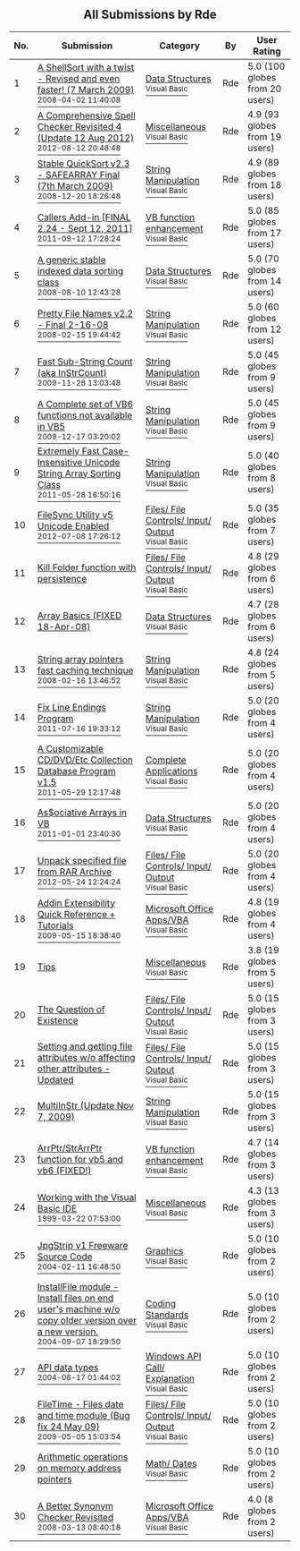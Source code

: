 ﻿<div align="center">

## All Submissions by Rde

</div>

No.  | Submission | Category | By   | User Rating
---- | ---------- | -------- | ---- | -----------
1 | [A ShellSort with a twist \- Revised and even faster\! \(7 March 2009\)<br /><sup>2008-04-02 11:40:08</sup>](https://github.com/Planet-Source-Code/rde-a-shellsort-with-a-twist-revised-and-even-faster-7-march-2009__1-70654) | [Data Structures<br /><sup>Visual Basic</sup>](../ByCategory/data-structures__1-33.md) | Rde | 5.0 (100 globes from 20 users)
2 | [A Comprehensive Spell Checker Revisited 4 \(Update 12 Aug 2012\)<br /><sup>2012-08-12 20:48:48</sup>](https://github.com/Planet-Source-Code/rde-a-comprehensive-spell-checker-revisited-4-update-12-aug-2012__1-66308) | [Miscellaneous<br /><sup>Visual Basic</sup>](../ByCategory/miscellaneous__1-1.md) | Rde | 4.9 (93 globes from 19 users)
3 | [Stable QuickSort v2\.3 \- SAFEARRAY Final \(7th March 2009\)<br /><sup>2008-12-20 18:26:48</sup>](https://github.com/Planet-Source-Code/rde-stable-quicksort-v2-3-safearray-final-7th-march-2009__1-63941) | [String Manipulation<br /><sup>Visual Basic</sup>](../ByCategory/string-manipulation__1-5.md) | Rde | 4.9 (89 globes from 18 users)
4 | [Callers Add\-in \[FINAL 2\.24 \- Sept 12, 2011\]<br /><sup>2011-09-12 17:28:24</sup>](https://github.com/Planet-Source-Code/rde-callers-add-in-final-2-24-sept-12-2011__1-73617) | [VB function enhancement<br /><sup>Visual Basic</sup>](../ByCategory/vb-function-enhancement__1-25.md) | Rde | 5.0 (85 globes from 17 users)
5 | [A generic stable indexed data sorting class<br /><sup>2008-08-10 12:43:28</sup>](https://github.com/Planet-Source-Code/rde-a-generic-stable-indexed-data-sorting-class__1-65107) | [Data Structures<br /><sup>Visual Basic</sup>](../ByCategory/data-structures__1-33.md) | Rde | 5.0 (70 globes from 14 users)
6 | [Pretty File Names v2\.2 \- Final 2\-16\-08<br /><sup>2008-02-15 19:44:42</sup>](https://github.com/Planet-Source-Code/rde-pretty-file-names-v2-2-final-2-16-08__1-63893) | [String Manipulation<br /><sup>Visual Basic</sup>](../ByCategory/string-manipulation__1-5.md) | Rde | 5.0 (60 globes from 12 users)
7 | [Fast Sub\-String Count \(aka InStrCount\)<br /><sup>2009-11-28 13:03:48</sup>](https://github.com/Planet-Source-Code/rde-fast-sub-string-count-aka-instrcount__1-70947) | [String Manipulation<br /><sup>Visual Basic</sup>](../ByCategory/string-manipulation__1-5.md) | Rde | 5.0 (45 globes from 9 users)
8 | [A Complete set of VB6 functions not available in VB5<br /><sup>2009-12-17 03:20:02</sup>](https://github.com/Planet-Source-Code/rde-a-complete-set-of-vb6-functions-not-available-in-vb5__1-71812) | [String Manipulation<br /><sup>Visual Basic</sup>](../ByCategory/string-manipulation__1-5.md) | Rde | 5.0 (45 globes from 9 users)
9 | [Extremely Fast Case\-Insensitive Unicode String Array Sorting Class<br /><sup>2011-05-28 16:50:16</sup>](https://github.com/Planet-Source-Code/rde-extremely-fast-case-insensitive-unicode-string-array-sorting-class__1-72576) | [String Manipulation<br /><sup>Visual Basic</sup>](../ByCategory/string-manipulation__1-5.md) | Rde | 5.0 (40 globes from 8 users)
10 | [FileSync Utility v5 Unicode Enabled<br /><sup>2012-07-08 17:26:12</sup>](https://github.com/Planet-Source-Code/rde-filesync-utility-v5-unicode-enabled__1-74356) | [Files/ File Controls/ Input/ Output<br /><sup>Visual Basic</sup>](../ByCategory/files-file-controls-input-output__1-3.md) | Rde | 5.0 (35 globes from 7 users)
11 | [Kill Folder function with persistence<br />](https://github.com/Planet-Source-Code/rde-kill-folder-function-with-persistence__1-72521) | [Files/ File Controls/ Input/ Output<br /><sup>Visual Basic</sup>](../ByCategory/files-file-controls-input-output__1-3.md) | Rde | 4.8 (29 globes from 6 users)
12 | [Array Basics \(FIXED 18\-Apr\-08\)<br />](https://github.com/Planet-Source-Code/rde-array-basics-fixed-18-apr-08__1-70379) | [Data Structures<br /><sup>Visual Basic</sup>](../ByCategory/data-structures__1-33.md) | Rde | 4.7 (28 globes from 6 users)
13 | [String array pointers fast caching technique<br /><sup>2008-02-16 13:46:52</sup>](https://github.com/Planet-Source-Code/rde-string-array-pointers-fast-caching-technique__1-70103) | [String Manipulation<br /><sup>Visual Basic</sup>](../ByCategory/string-manipulation__1-5.md) | Rde | 4.8 (24 globes from 5 users)
14 | [Fix Line Endings Program<br /><sup>2011-07-16 19:33:12</sup>](https://github.com/Planet-Source-Code/rde-fix-line-endings-program__1-72599) | [String Manipulation<br /><sup>Visual Basic</sup>](../ByCategory/string-manipulation__1-5.md) | Rde | 5.0 (20 globes from 4 users)
15 | [A Customizable CD/DVD/Etc Collection Database Program v1\.5<br /><sup>2011-05-29 12:17:48</sup>](https://github.com/Planet-Source-Code/rde-a-customizable-cd-dvd-etc-collection-database-program-v1-5__1-73318) | [Complete Applications<br /><sup>Visual Basic</sup>](../ByCategory/complete-applications__1-27.md) | Rde | 5.0 (20 globes from 4 users)
16 | [As$ociative Arrays in VB<br /><sup>2011-01-01 23:40:30</sup>](https://github.com/Planet-Source-Code/rde-as-ociative-arrays-in-vb__1-74340) | [Data Structures<br /><sup>Visual Basic</sup>](../ByCategory/data-structures__1-33.md) | Rde | 5.0 (20 globes from 4 users)
17 | [Unpack specified file from RAR Archive<br /><sup>2012-05-24 12:24:24</sup>](https://github.com/Planet-Source-Code/rde-unpack-specified-file-from-rar-archive__1-74367) | [Files/ File Controls/ Input/ Output<br /><sup>Visual Basic</sup>](../ByCategory/files-file-controls-input-output__1-3.md) | Rde | 5.0 (20 globes from 4 users)
18 | [Addin Extensibility Quick Reference \+ Tutorials<br /><sup>2009-05-15 18:38:40</sup>](https://github.com/Planet-Source-Code/rde-addin-extensibility-quick-reference-tutorials__1-72089) | [Microsoft Office Apps/VBA<br /><sup>Visual Basic</sup>](../ByCategory/microsoft-office-apps-vba__1-42.md) | Rde | 4.8 (19 globes from 4 users)
19 | [Tips<br />](https://github.com/Planet-Source-Code/rde-tips__1-51985) | [Miscellaneous<br /><sup>Visual Basic</sup>](../ByCategory/miscellaneous__1-1.md) | Rde | 3.8 (19 globes from 5 users)
20 | [The Question of Existence<br />](https://github.com/Planet-Source-Code/rde-the-question-of-existence__1-56526) | [Files/ File Controls/ Input/ Output<br /><sup>Visual Basic</sup>](../ByCategory/files-file-controls-input-output__1-3.md) | Rde | 5.0 (15 globes from 3 users)
21 | [Setting and getting file attributes w/o affecting other attributes \- Updated<br />](https://github.com/Planet-Source-Code/rde-setting-and-getting-file-attributes-w-o-affecting-other-attributes-updated__1-56686) | [Files/ File Controls/ Input/ Output<br /><sup>Visual Basic</sup>](../ByCategory/files-file-controls-input-output__1-3.md) | Rde | 5.0 (15 globes from 3 users)
22 | [MultiInStr \(Update Nov 7, 2009\)<br />](https://github.com/Planet-Source-Code/rde-multiinstr-update-nov-7-2009__1-71932) | [String Manipulation<br /><sup>Visual Basic</sup>](../ByCategory/string-manipulation__1-5.md) | Rde | 5.0 (15 globes from 3 users)
23 | [ArrPtr/StrArrPtr function for vb5 and vb6 \(FIXED\!\)<br />](https://github.com/Planet-Source-Code/rde-arrptr-strarrptr-function-for-vb5-and-vb6-fixed__1-69970) | [VB function enhancement<br /><sup>Visual Basic</sup>](../ByCategory/vb-function-enhancement__1-25.md) | Rde | 4.7 (14 globes from 3 users)
24 | [Working with the Visual Basic IDE<br /><sup>1999-03-22 07:53:00</sup>](https://github.com/Planet-Source-Code/rde-working-with-the-visual-basic-ide__1-72303) | [Miscellaneous<br /><sup>Visual Basic</sup>](../ByCategory/miscellaneous__1-1.md) | Rde | 4.3 (13 globes from 3 users)
25 | [JpgStrip v1 Freeware Source Code<br /><sup>2004-02-11 16:48:50</sup>](https://github.com/Planet-Source-Code/rde-jpgstrip-v1-freeware-source-code__1-53377) | [Graphics<br /><sup>Visual Basic</sup>](../ByCategory/graphics__1-46.md) | Rde | 5.0 (10 globes from 2 users)
26 | [InstallFile module \- Install files on end user's machine w/o copy older version over a new version\.<br /><sup>2004-09-07 18:29:50</sup>](https://github.com/Planet-Source-Code/rde-installfile-module-install-files-on-end-user-s-machine-w-o-copy-older-version-over-a-n__1-53446) | [Coding Standards<br /><sup>Visual Basic</sup>](../ByCategory/coding-standards__1-43.md) | Rde | 5.0 (10 globes from 2 users)
27 | [API data types<br /><sup>2004-06-17 01:44:02</sup>](https://github.com/Planet-Source-Code/rde-api-data-types__1-54429) | [Windows API Call/ Explanation<br /><sup>Visual Basic</sup>](../ByCategory/windows-api-call-explanation__1-39.md) | Rde | 5.0 (10 globes from 2 users)
28 | [FileTime \- Files date and time module \(Bug fix 24 May 09\)<br /><sup>2009-05-05 15:03:54</sup>](https://github.com/Planet-Source-Code/rde-filetime-files-date-and-time-module-bug-fix-24-may-09__1-62666) | [Files/ File Controls/ Input/ Output<br /><sup>Visual Basic</sup>](../ByCategory/files-file-controls-input-output__1-3.md) | Rde | 5.0 (10 globes from 2 users)
29 | [Arithmetic operations on memory address pointers<br />](https://github.com/Planet-Source-Code/rde-arithmetic-operations-on-memory-address-pointers__1-70326) | [Math/ Dates<br /><sup>Visual Basic</sup>](../ByCategory/math-dates__1-37.md) | Rde | 5.0 (10 globes from 2 users)
30 | [A Better Synonym Checker Revisited<br /><sup>2008-03-13 08:40:18</sup>](https://github.com/Planet-Source-Code/rde-a-better-synonym-checker-revisited__1-70253) | [Microsoft Office Apps/VBA<br /><sup>Visual Basic</sup>](../ByCategory/microsoft-office-apps-vba__1-42.md) | Rde | 4.0 (8 globes from 2 users)
